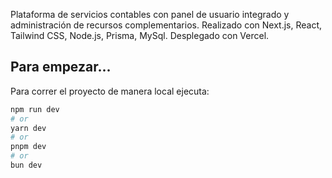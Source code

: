 Plataforma de servicios contables con panel de usuario integrado y administración de recursos complementarios. 
Realizado con Next.js, React, Tailwind CSS, Node.js, Prisma, MySql. Desplegado con Vercel.

## Para empezar...

Para correr el proyecto de manera local ejecuta:

```bash
npm run dev
# or
yarn dev
# or
pnpm dev
# or
bun dev
```

